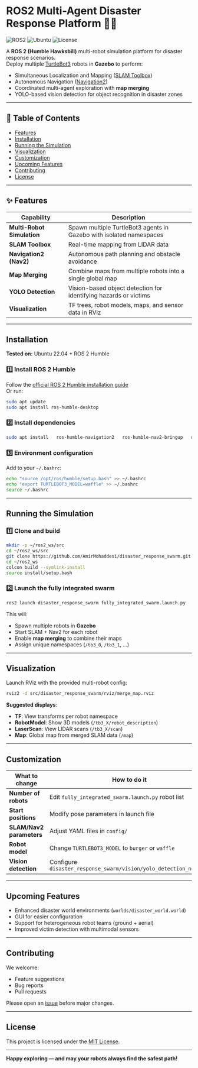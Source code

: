 # ROS2 Multi-Agent Disaster Response Platform 🚨🤖

![ROS2](https://img.shields.io/badge/ROS2-Humble-blue)
![Ubuntu](https://img.shields.io/badge/Ubuntu-22.04-orange)
![License](https://img.shields.io/badge/License-MIT-green)

A **ROS 2 (Humble Hawksbill)** multi-robot simulation platform for disaster response scenarios.  
Deploy multiple [TurtleBot3](https://emanual.robotis.com/docs/en/platform/turtlebot3/overview/) robots in **Gazebo** to perform:

- Simultaneous Localization and Mapping ([SLAM Toolbox](https://github.com/SteveMacenski/slam_toolbox))
- Autonomous Navigation ([Navigation2](https://navigation.ros.org/))
- Coordinated multi-agent exploration with **map merging**
- YOLO-based vision detection for object recognition in disaster zones

---

## 📖 Table of Contents
- [Features](#features)
- [Installation](#installation)
- [Running the Simulation](#running-the-simulation)
- [Visualization](#visualization)
- [Customization](#customization)
- [Upcoming Features](#upcoming-features)
- [Contributing](#contributing)
- [License](#license)

---

## ✨ Features
| Capability                     | Description |
|--------------------------------|-------------|
| **Multi-Robot Simulation**     | Spawn multiple TurtleBot3 agents in Gazebo with isolated namespaces |
| **SLAM Toolbox**               | Real-time mapping from LIDAR data |
| **Navigation2 (Nav2)**         | Autonomous path planning and obstacle avoidance |
| **Map Merging**                | Combine maps from multiple robots into a single global map |
| **YOLO Detection**             | Vision-based object detection for identifying hazards or victims |
| **Visualization**              | TF trees, robot models, maps, and sensor data in RViz |

---

## Installation

**Tested on:** Ubuntu 22.04 + ROS 2 Humble

### 1️⃣ Install ROS 2 Humble
Follow the [official ROS 2 Humble installation guide](https://docs.ros.org/en/humble/Installation.html)  
Or run:

```bash
sudo apt update
sudo apt install ros-humble-desktop
```

### 2️⃣ Install dependencies
```bash
sudo apt install   ros-humble-navigation2   ros-humble-nav2-bringup   ros-humble-slam-toolbox   ros-humble-gazebo-*   ros-humble-turtlebot3*   ros-humble-rviz2
```

### 3️⃣ Environment configuration
Add to your `~/.bashrc`:
```bash
echo "source /opt/ros/humble/setup.bash" >> ~/.bashrc
echo "export TURTLEBOT3_MODEL=waffle" >> ~/.bashrc
source ~/.bashrc
```

---

## Running the Simulation

### 1️⃣ Clone and build
```bash
mkdir -p ~/ros2_ws/src
cd ~/ros2_ws/src
git clone https://github.com/AmirMohaddesi/disaster_response_swarm.git
cd ~/ros2_ws
colcon build --symlink-install
source install/setup.bash
```

### 2️⃣ Launch the fully integrated swarm
```bash
ros2 launch disaster_response_swarm fully_integrated_swarm.launch.py
```
This will:
- Spawn multiple robots in **Gazebo**
- Start SLAM + Nav2 for each robot
- Enable **map merging** to combine their maps
- Assign unique namespaces (`/tb3_0`, `/tb3_1`, …)

---

## Visualization

Launch RViz with the provided multi-robot config:
```bash
rviz2 -d src/disaster_response_swarm/rviz/merge_map.rviz
```
**Suggested displays**:
- **TF**: View transforms per robot namespace
- **RobotModel**: Show 3D models (`/tb3_X/robot_description`)
- **LaserScan**: View LIDAR scans (`/tb3_X/scan`)
- **Map**: Global map from merged SLAM data (`/map`)

---

## Customization

| What to change              | How to do it |
|-----------------------------|--------------|
| **Number of robots**        | Edit `fully_integrated_swarm.launch.py` robot list |
| **Start positions**         | Modify pose parameters in launch file |
| **SLAM/Nav2 parameters**    | Adjust YAML files in `config/` |
| **Robot model**             | Change `TURTLEBOT3_MODEL` to `burger` or `waffle` |
| **Vision detection**        | Configure `disaster_response_swarm/vision/yolo_detection_node.py` |

---

## Upcoming Features
- Enhanced disaster world environments (`worlds/disaster_world.world`)
- GUI for easier configuration
- Support for heterogeneous robot teams (ground + aerial)
- Improved victim detection with multimodal sensors

---

## Contributing
We welcome:
- Feature suggestions
- Bug reports
- Pull requests

Please open an [issue](https://github.com/AmirMohaddesi/disaster_response_swarm/issues) before major changes.

---

## License
This project is licensed under the [MIT License](LICENSE).

---

**Happy exploring — and may your robots always find the safest path!**
